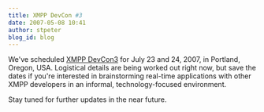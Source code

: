 ```yaml
---
title: XMPP DevCon #3
date: 2007-05-08 10:41
author: stpeter
blog_id: blog
---
```


We've scheduled [XMPP DevCon3](http://wiki.jabber.org/index.php/DevCon) for July 23 and 24, 2007, in Portland, Oregon, USA. Logistical details are being worked out right now, but save the dates if you're interested in brainstorming real-time applications with other XMPP developers in an informal, technology-focused environment.

Stay tuned for further updates in the near future.
